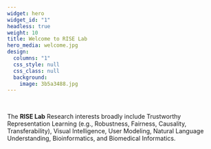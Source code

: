 ```yaml
---
widget: hero
widget_id: "1"
headless: true
weight: 10
title: Welcome to RISE Lab
hero_media: welcome.jpg
design:
  columns: "1"
  css_style: null
  css_class: null
  background:
    image: 3b5a3488.jpg
---
```

<br>

The **RISE Lab** Research interests broadly include Trustworthy Representation Learning (e.g., Robustness, Fairness, Causality, Transferability), Visual Intelligence, User Modeling, Natural Language Understanding, Bioinformatics, and Biomedical Informatics.

<!-- The **Wowchemy Research Group** has been a center of excellence for Artificial Intelligence research, teaching, and practice since its founding in 2016. -->
